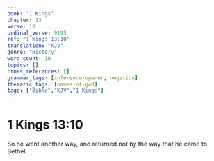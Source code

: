 ```yaml
---
book: "1 Kings"
chapter: 13
verse: 10
ordinal_verse: 9195
ref: "1 Kings 13:10"
translation: "KJV"
genre: "History"
word_count: 16
topics: []
cross_references: []
grammar_tags: [inference-opener, negation]
thematic_tags: [names-of-god]
tags: ["Bible","KJV","1 Kings"]
---
```


# 1 Kings 13:10

So he went another way, and returned not by the way that he came to Bethel.
